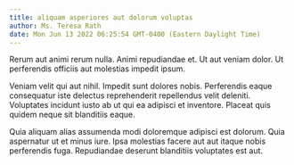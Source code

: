 ```yaml
---
title: aliquam asperiores aut dolorum voluptas
author: Ms. Teresa Rath
date: Mon Jun 13 2022 06:25:54 GMT-0400 (Eastern Daylight Time)
---
```

Rerum aut animi rerum nulla. Animi repudiandae et. Ut aut veniam dolor. Ut perferendis officiis aut molestias impedit ipsum.

 Veniam velit qui aut nihil. Impedit sunt dolores nobis. Perferendis eaque consequatur iste delectus reprehenderit repellendus velit deleniti. Voluptates incidunt iusto ab ut qui ea adipisci et inventore. Placeat quis quidem neque sit blanditiis eaque.

 Quia aliquam alias assumenda modi doloremque adipisci est dolorum. Quia aspernatur ut et minus iure. Ipsa molestias facere aut aut itaque nobis perferendis fuga. Repudiandae deserunt blanditiis voluptates est aut.